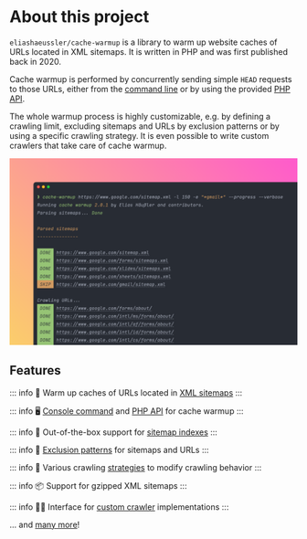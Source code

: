 # About this project

`eliashaeussler/cache-warmup` is a library to warm up website caches of URLs
located in XML sitemaps. It is written in PHP and was first published back in 2020.

Cache warmup is performed by concurrently sending simple `HEAD` requests to those
URLs, either from the [command line](installation.md) or by using the provided
[PHP API](api/index.md).

The whole warmup process is highly customizable, e.g. by defining a crawling limit,
excluding sitemaps and URLs by exclusion patterns or by using a specific crawling
strategy. It is even possible to write custom crawlers that take care of cache warmup.

![Screenshot](img/screenshot.png)

## Features

::: info 🚀
Warm up caches of URLs located in [XML sitemaps](config-reference/sitemaps.md)
:::

::: info 🖥️
[Console command](installation.md) and [PHP API](api/index.md) for cache warmup
:::

::: info 🔀
Out-of-the-box support for [sitemap indexes](https://www.sitemaps.org/protocol.html#index)
:::

::: info 🎯
[Exclusion patterns](config-reference/exclude.md) for sitemaps and URLs
:::

::: info 🧪
Various crawling [strategies](config-reference/strategy.md) to modify crawling behavior
:::

::: info 📦
Support for gzipped XML sitemaps
:::

::: info 🧑‍💻
Interface for [custom crawler](api/index.md#crawlerinterface) implementations
:::

… and [many more](config-reference/index.md)!
